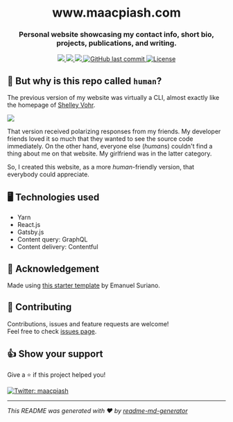 <h1 align="center">www.maacpiash.com</h1>
<h3 align="center">Personal website showcasing my contact info, short bio, projects, publications, and writing.</h3>

<p align="center">
  <a href="https://app.netlify.com/sites/maacpiash/deploys" target="_blank">
    <img src="https://img.shields.io/endpoint.svg?url=https%3A%2F%2Fdeveloper.oswaldlabs.com%2Fnetlify-status%2F354bcbe8-0c61-4710-983a-51a064bf4b41&style=flat-square" />
  </a>
  <a href="https://www.maacpiash.com" target="_blank">
    <img src="https://img.shields.io/website/https/maacpiash.com.svg?style=flat-square" />
  </a>
  <a href="https://travis-ci.com/maacpiash/human" target="_blank">
    <img src="https://travis-ci.com/maacpiash/human.svg?branch=master&style=flat-square" />
  </a>
  <a href="https://github.com/maacpiash/KonSchool/commits">
    <img src="https://img.shields.io/github/last-commit/maacpiash/human.svg?style=flat-square" alt="GitHub last commit">
    </a>
  <a href="https://github.com/maacpiash/human/blob/master/LICENSE">
    <img src="https://img.shields.io/github/license/maacpiash/human.svg?style=flat-square" alt="License">
  </a>
</p>

## 🤷 But why is this repo called `human`?

The previous version of my website was virtually a CLI, almost exactly like the homepage of [Shelley Vohr](https://codebyte.re).

<img src="http://g.recordit.co/tBFIO33EGX.gif" />

That version received polarizing responses from my friends. My developer friends loved it so much that they wanted to see the source code immediately. On the other hand, everyone else (*human*s) couldn't find a thing about me on that website. My girlfriend was in the latter category.

So, I created this website, as a more _human_-friendly version, that everybody could appreciate.

## 🖥 Technologies used

- Yarn
- React.js
- Gatsby.js
- Content query: GraphQL
- Content delivery: Contentful

## 🙏 Acknowledgement

Made using [this starter template](https://github.com/EmaSuriano/gatsby-starter-mate) by Emanuel Suriano.

## 🤝 Contributing

Contributions, issues and feature requests are welcome!<br />Feel free to check [issues page](https://github.com/maacpiash/human/issues).

## 👍 Show your support

Give a ⭐️ if this project helped you!

<a href="https://twitter.com/maacpiash">
  <img alt="Twitter: maacpiash" src="https://img.shields.io/twitter/follow/maacpiash.svg?style=social" target="_blank" />
</a>

---

_This README was generated with ❤️ by [readme-md-generator](https://github.com/kefranabg/readme-md-generator)_

